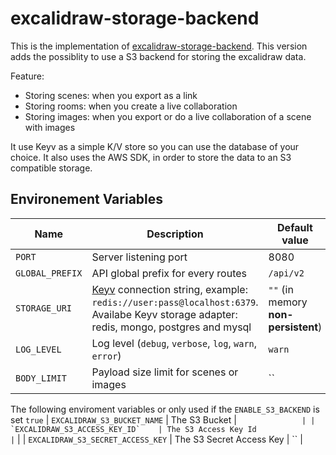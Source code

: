 # excalidraw-storage-backend

This is the implementation of [excalidraw-storage-backend](https://github.com/alswl/excalidraw-collaboration). This version adds the possiblity to use a S3 backend for storing the excalidraw data. 

Feature:

- Storing scenes: when you export as a link
- Storing rooms: when you create a live collaboration
- Storing images: when you export or do a live collaboration of a scene with images

It use Keyv as a simple K/V store so you can use the database of your choice.
It also uses the AWS SDK, in order to store the data to an S3 compatible storage. 

## Environement Variables

| Name            | Description                                                  | Default value    |
| --------------- | ------------------------------------------------------------ | ---------------- |
| `PORT`          | Server listening port                                        | 8080             |
| `GLOBAL_PREFIX` | API global prefix for every routes                           | `/api/v2`        |
| `STORAGE_URI`   | [Keyv](https://github.com/jaredwray/keyv) connection string, example: `redis://user:pass@localhost:6379`. Availabe Keyv storage adapter: redis, mongo, postgres and mysql  | `""` (in memory **non-persistent**) |
| `LOG_LEVEL`     | Log level (`debug`, `verbose`, `log`, `warn`, `error`)       | `warn`           |
| `BODY_LIMIT`    | Payload size limit for scenes or images                      | ``               |

The following enviroment variables or only used if the `ENABLE_S3_BACKEND` is set `true`
| `EXCALIDRAW_S3_BUCKET_NAME`    | The S3 Bucket                                 | ``               |
| `EXCALIDRAW_S3_ACCESS_KEY_ID`    | The S3 Access Key Id                        | ``               |
| `EXCALIDRAW_S3_SECRET_ACCESS_KEY`    | The S3 Secret Access Key                | ``               |